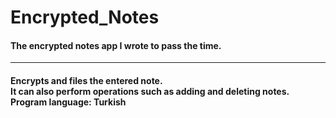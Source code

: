# Encrypted_Notes

<h4> The encrypted notes app I wrote to pass the time. </h4> 
<hr/>
<h4> Encrypts and files the entered note. <br/>
It can also perform operations such as adding and deleting notes. <br/>
Program language: Turkish </h4>
